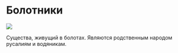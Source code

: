 # Болотники

![](http://themystical.ru/wp-content/uploads/2018/06/234567765432-780x405.jpg)

Существа, живущий в болотах. Являются родственным народом русалиям и водяникам.
